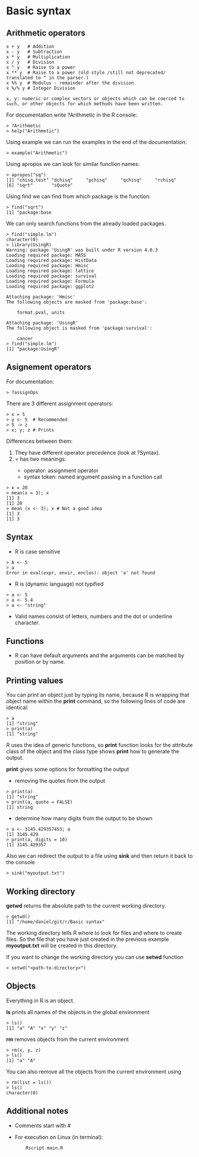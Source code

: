 # Basic syntax

## Arithmetic operators
```
x + y   # Addition
x - y   # Subtraction
x * y   # Multiplication
x / y   # Division
x ^ y   # Raise to a power
x ** y  # Raise to a power (old style /still not deprecated/ translated to ^ in the parser.)
x %% y  # Modulus - remainder after the division
x %/% y # Integer Division

x, y: numeric or complex vectors or objects which can be coerced to such, or other objects for which methods have been written.
```

For documentation write ?Arithmetic in the R console:
```
> ?Arithmetic
> help("Arithmetic")
```

Using example we can run the examples in the end of the documentation:
```
> example("Arithmetic")
```

Using apropos we can look for similar function names:
```
> apropos("sq")
[1] "chisq.test" "dchisq"     "pchisq"     "qchisq"     "rchisq"    
[6] "sqrt"       "sQuote"   
```

Using find we can find from which package is the function.
```
> find("sqrt")
[1] "package:base
```

We can only search functions from the already loaded packages.
```
> find("simple.lm")
character(0)
> library(UsingR)
Warning: package 'UsingR' was built under R version 4.0.3
Loading required package: MASS
Loading required package: HistData
Loading required package: Hmisc
Loading required package: lattice
Loading required package: survival
Loading required package: Formula
Loading required package: ggplot2

Attaching package: 'Hmisc'
The following objects are masked from 'package:base':

    format.pval, units

Attaching package: 'UsingR'
The following object is masked from 'package:survival':

    cancer
> find("simple.lm")
[1] "package:UsingR"
```

## Asignement operators
For documentation:
```
> ?assignOps
```

There are 3 different assignment operators:
```
> x = 5
> y <- 5  # Recommended
> 5 -> z
> x; y; z # Prints
```

Differences between them:
<ol>
    <li>They have different operator precedence (look at ?Syntax).</li>
    <li>= has two meanings:</li>
        <ul>
            <li>operator: assignment operator</li>
            <li>syntax token: named argument passing in a function call</li>
        </ul>
</ol>

```
> x = 20
> mean(x = 3); x
[1] 3
[1] 20
> mean (x <- 3); x # Not a good idea
[1] 3
[1] 3
```

## Syntax
- R is case sensitive
```
> A <- 5
> a
Error in eval(expr, envir, enclos): object 'a' not found
```

- R is (dynamic language) not typified
```
> a <- 5
> a <- 5.4
> a <- "string"
```

- Valid names consist of letters, numbers and the dot or underline character.

## Functions
- R can have default arguments and the arguments can be matched by position or by name.

## Printing values

You can print an object just by typing its name, because R is wrapping that object name within the **print** command, so the following lines of code are identical:

```
> a
[1] "string"
> print(a)
[1] "string"
```

R uses the idea of generic functions, so **print** function looks for the attribute class of the object and the class type shows **print** how to generate the output.

**print** gives some options for formatting the output

- removing the quotes from the output

```
> print(a)
[1] "string"
> print(a, quote = FALSE)
[1] string
```

- determine how many digits from the output to be shown

```
> a <- 3145.429357453; a
[1] 3145.429
> print(a, digits = 10)
[1] 3145.429357
```

Also we can redirect the output to a file using **sink** and then return it back to the console

```
> sink("myoutput.txt")
```

## Working directory
**getwd** returns the absolute path to the current working directory.

```
> getwd()
[1] "/home/daniel/git/r/Basic syntax"
```

The working directory tells R where to look for files and where to create files. So the file that you have just created in the previous example **myoutput.txt** will be created in this directory.

If you want to change the working directory you can use **setwd** function
```
> setwd("<path-to-directory>")
```

## Objects
Everything in R is an object.

**ls** prints all names of the objects in the global environment

```
> ls()
[1] "a" "A" "x" "y" "z"
```

**rm** removes objects from the current environment

```
> rm(x, y, z)
> ls()
[1] "a" "A"
```

You can also remove all the objects from the current environment using

```
> rm(list = ls())
> ls()
character(0)
```

## Additional notes

- Comments start with #

- For execution on Linux (in terminal):
    ```
        Rscript main.R
    ```